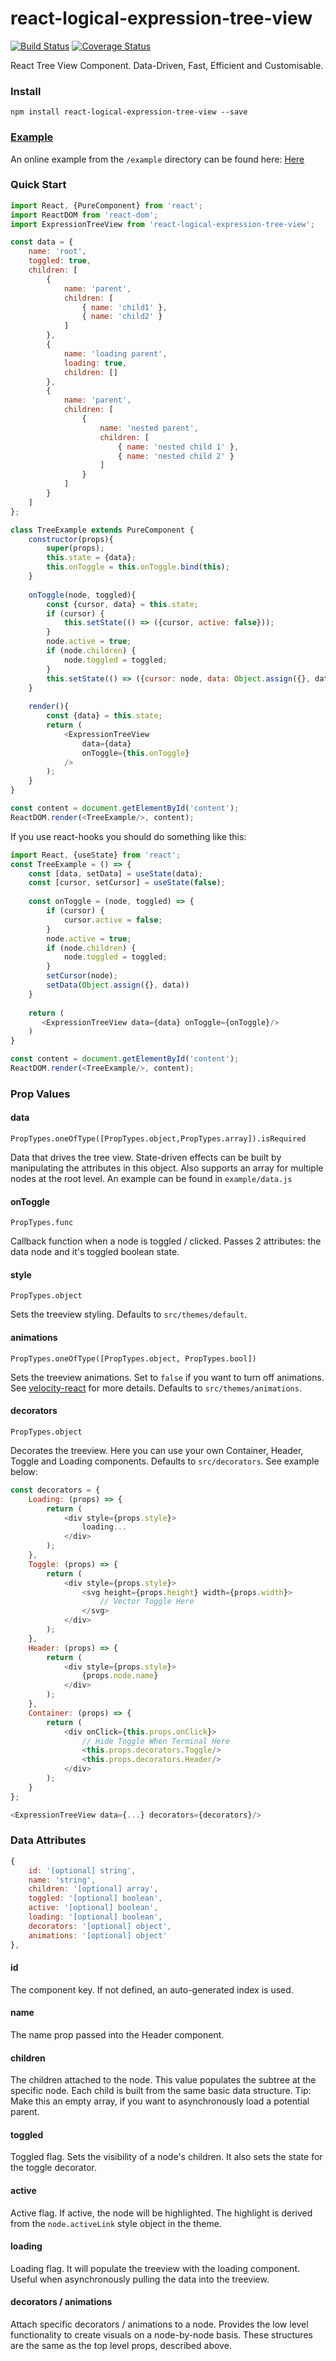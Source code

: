 # react-logical-expression-tree-view

[![Build Status](https://travis-ci.org/storybookjs/react-logical-expression-tree-view.svg?branch=master)](https://travis-ci.org/storybookjs/react-logical-expression-tree-view) [![Coverage Status](https://coveralls.io/repos/storybookjs/react-logical-expression-tree-view/badge.svg?branch=master&service=github)](https://coveralls.io/github/storybookjs/react-logical-expression-tree-view?branch=master)

React Tree View Component. Data-Driven, Fast, Efficient and Customisable.

### Install

```
npm install react-logical-expression-tree-view --save
```

### [Example](http://storybookjs.github.io/react-logical-expression-tree-view/)

An online example from the `/example` directory can be found here: [Here](http://storybookjs.github.io/react-logical-expression-tree-view/)

### Quick Start
```javascript
import React, {PureComponent} from 'react';
import ReactDOM from 'react-dom';
import ExpressionTreeView from 'react-logical-expression-tree-view';

const data = {
    name: 'root',
    toggled: true,
    children: [
        {
            name: 'parent',
            children: [
                { name: 'child1' },
                { name: 'child2' }
            ]
        },
        {
            name: 'loading parent',
            loading: true,
            children: []
        },
        {
            name: 'parent',
            children: [
                {
                    name: 'nested parent',
                    children: [
                        { name: 'nested child 1' },
                        { name: 'nested child 2' }
                    ]
                }
            ]
        }
    ]
};

class TreeExample extends PureComponent {
    constructor(props){
        super(props);
        this.state = {data};
        this.onToggle = this.onToggle.bind(this);
    }
    
    onToggle(node, toggled){
        const {cursor, data} = this.state;
        if (cursor) {
            this.setState(() => ({cursor, active: false}));
        }
        node.active = true;
        if (node.children) { 
            node.toggled = toggled; 
        }
        this.setState(() => ({cursor: node, data: Object.assign({}, data)}));
    }
    
    render(){
        const {data} = this.state;
        return (
            <ExpressionTreeView
                data={data}
                onToggle={this.onToggle}
            />
        );
    }
}

const content = document.getElementById('content');
ReactDOM.render(<TreeExample/>, content);
```

If you use react-hooks you should do something like this:
```javascript
import React, {useState} from 'react';
const TreeExample = () => {
    const [data, setData] = useState(data);
    const [cursor, setCursor] = useState(false);
    
    const onToggle = (node, toggled) => {
        if (cursor) {
            cursor.active = false;
        }
        node.active = true;
        if (node.children) {
            node.toggled = toggled;
        }
        setCursor(node);
        setData(Object.assign({}, data))
    }
    
    return (
       <ExpressionTreeView data={data} onToggle={onToggle}/>
    )
}

const content = document.getElementById('content');
ReactDOM.render(<TreeExample/>, content);
```

### Prop Values

#### data
`PropTypes.oneOfType([PropTypes.object,PropTypes.array]).isRequired`

Data that drives the tree view. State-driven effects can be built by manipulating the attributes in this object. Also supports an array for multiple nodes at the root level. An example can be found in `example/data.js`

#### onToggle
`PropTypes.func`

Callback function when a node is toggled / clicked. Passes 2 attributes: the data node and it's toggled boolean state.

#### style
`PropTypes.object`

Sets the treeview styling. Defaults to `src/themes/default`.

#### animations
`PropTypes.oneOfType([PropTypes.object, PropTypes.bool])`

Sets the treeview animations. Set to `false` if you want to turn off animations. See [velocity-react](https://github.com/twitter-fabric/velocity-react) for more details. Defaults to `src/themes/animations`.

#### decorators
`PropTypes.object`

Decorates the treeview. Here you can use your own Container, Header, Toggle and Loading components. Defaults to `src/decorators`. See example below:

```javascript
const decorators = {
    Loading: (props) => {
        return (
            <div style={props.style}>
                loading...
            </div>
        );
    },
    Toggle: (props) => {
        return (
            <div style={props.style}>
                <svg height={props.height} width={props.width}>
                    // Vector Toggle Here
                </svg>
            </div>
        );
    },
    Header: (props) => {
        return (
            <div style={props.style}>
                {props.node.name}
            </div>
        );
    },
    Container: (props) => {
        return (
            <div onClick={this.props.onClick}>
                // Hide Toggle When Terminal Here
                <this.props.decorators.Toggle/>
                <this.props.decorators.Header/>
            </div>
        );
    }
};

<ExpressionTreeView data={...} decorators={decorators}/>
```

### Data Attributes

```javascript
{
    id: '[optional] string',
    name: 'string',
    children: '[optional] array',
    toggled: '[optional] boolean',
    active: '[optional] boolean',
    loading: '[optional] boolean',
    decorators: '[optional] object',
    animations: '[optional] object'
},
```
#### id
The component key. If not defined, an auto-generated index is used.

#### name
The name prop passed into the Header component.

#### children
The children attached to the node. This value populates the subtree at the specific node. Each child is built from the same basic data structure. Tip: Make this an empty array, if you want to asynchronously load a potential parent.

#### toggled
Toggled flag. Sets the visibility of a node's children. It also sets the state for the toggle decorator.

#### active
Active flag. If active, the node will be highlighted. The highlight is derived from the `node.activeLink` style object in the theme.

#### loading
Loading flag. It will populate the treeview with the loading component. Useful when asynchronously pulling the data into the treeview.

#### decorators / animations
Attach specific decorators / animations to a node. Provides the low level functionality to create visuals on a node-by-node basis. These structures are the same as the top level props, described above.
